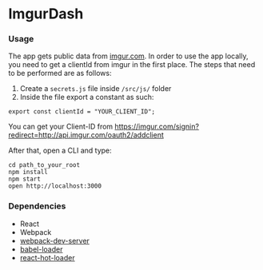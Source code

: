ImgurDash
=========

### Usage

The app gets public data from [imgur.com](http://imgur.com/). In order to use the app locally, you need to get a clientId from imgur in the first place. The steps that need to be performed are as follows: 
  
1. Create a ```secrets.js``` file inside ```/src/js/``` folder 
2. Inside the file export a constant as such:
```
export const clientId = "YOUR_CLIENT_ID";
```
  
You can get your Client-ID from https://imgur.com/signin?redirect=http://api.imgur.com/oauth2/addclient    

After that, open a CLI and type:  

```
cd path_to_your_root
npm install
npm start
open http://localhost:3000
```

### Dependencies

* React
* Webpack
* [webpack-dev-server](https://github.com/webpack/webpack-dev-server)
* [babel-loader](https://github.com/babel/babel-loader)
* [react-hot-loader](https://github.com/gaearon/react-hot-loader)
